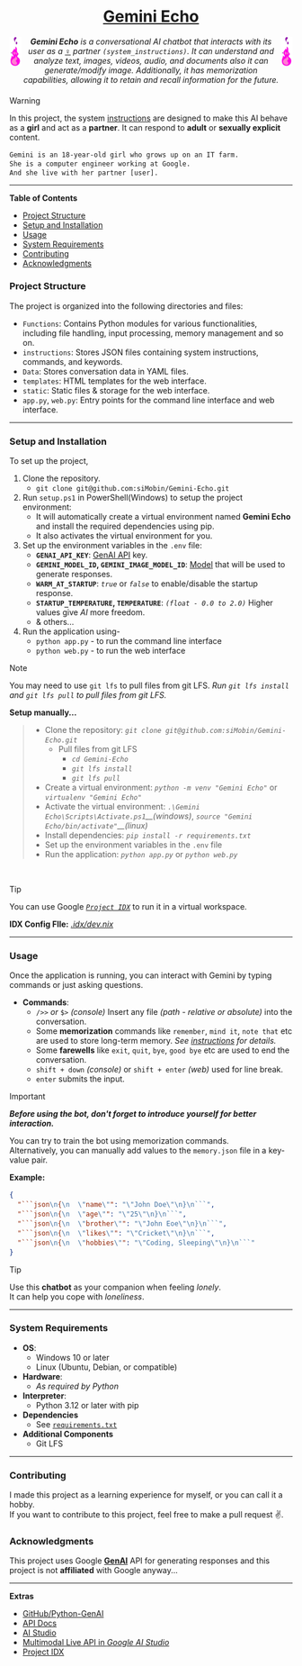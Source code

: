 <!-- ## Gemini Echo -->
<h1  align="center"><a href="https://github.com/siMobin/Gemini-Echo">Gemini Echo</a></h1>
<img src="https://github.com/siMobin/siMobin/raw/main/animated-flame-01.gif" width="21px" align="left"/>
<img src="https://github.com/siMobin/siMobin/raw/main/animated-flame-01.gif" width="21px" align="right"/>
<div style="text-align: center; font-style: italic" align="center" padding="60px">
<b>Gemini Echo</b> is a conversational AI chatbot that interacts with its user as a <a href="#usage">♀</a> partner <code>(system_instructions)</code>. It can understand and analyze text, images, videos, audio, and documents also it can generate/modify image. Additionally, it has memorization capabilities, allowing it to retain and recall information for the future.
</div>

####

> [!WARNING]
> In this project, the system [instructions](instructions/commands.json) are designed to make this AI behave as a **girl** and act as a **partner**. It can respond to **adult** or **sexually explicit** content.
>
> ```text
> Gemini is an 18-year-old girl who grows up on an IT farm.
> She is a computer engineer working at Google.
> And she live with her partner [user].
> ```

---

**Table of Contents**

- [Project Structure](#project-structure)
- [Setup and Installation](#setup-and-installation)
- [Usage](#usage)
- [System Requirements](#system-requirements)
- [Contributing](#contributing)
- [Acknowledgments](#acknowledgments)

### Project Structure

The project is organized into the following directories and files:

- `Functions`: Contains Python modules for various functionalities, including file handling, input processing, memory management and so on.
- `instructions`: Stores JSON files containing system instructions, commands, and keywords.
- `Data`: Stores conversation data in YAML files.
- `templates`: HTML templates for the web interface.
- `static`: Static files & storage for the web interface.
- `app.py`, `web.py`: Entry points for the command line interface and web interface.

---

### Setup and Installation

To set up the project,

1. Clone the repository.
   - `git clone git@github.com:siMobin/Gemini-Echo.git`
2. Run `setup.ps1` in PowerShell(Windows) to setup the project environment:
   - It will automatically create a virtual environment named **Gemini Echo** and install the required dependencies using pip.
   - It also activates the virtual environment for you.
3. Set up the environment variables in the `.env` file:
   - **`GENAI_API_KEY`**: [GenAI API](https://ai.google.dev/gemini-api/docs/quickstart?lang=python) key.
   - **`GEMINI_MODEL_ID`, `GEMINI_IMAGE_MODEL_ID`**: [Model](https://aistudio.google.com/) that will be used to generate responses.
   - **`WARM_AT_STARTUP`**: _`true`_ or _`false`_ to enable/disable the startup response.
   - **`STARTUP_TEMPERATURE`, `TEMPERATURE`**: _`(float - 0.0 to 2.0)`_ Higher values give _AI_ more freedom.
   - & others...
4. Run the application using-
   - `python app.py` - to run the command line interface
   - `python web.py` - to run the web interface

> [!NOTE]
> You may need to use `git lfs` to pull files from git LFS.
> _Run `git lfs install` and `git lfs pull` to pull files from git LFS._

**Setup manually...**

> - Clone the repository: _`git clone git@github.com:siMobin/Gemini-Echo.git`_
>   - Pull files from git LFS
>     - _`cd Gemini-Echo`_
>     - _`git lfs install`_
>     - _`git lfs pull`_
> - Create a virtual environment: _`python -m venv "Gemini Echo"`_ or _`virtualenv "Gemini Echo"`_
> - Activate the virtual environment: _`.\Gemini Echo\Scripts\Activate.ps1`\_\_(windows)_, _`source "Gemini Echo/bin/activate"`\_\_(linux)_
> - Install dependencies: _`pip install -r requirements.txt`_
> - Set up the environment variables in the `.env` file
> - Run the application: _`python app.py`_ or _`python web.py`_

<br>

> [!TIP]
> You can use Google _[`Project IDX`](https://idx.google.com/)_ to run it in a virtual workspace.
>
> **IDX Config FIle:** _[.idx/dev.nix](.idx/dev.nix)_

---

### Usage

Once the application is running, you can interact with Gemini by typing commands or just asking questions.

- **Commands**:
  - `/>>` _or_ `$>` _(console)_ Insert any file _(path - relative or absolute)_ into the conversation.
  - Some **memorization** commands like `remember`, `mind it`, `note that` etc are used to store long-term memory. _See [instructions](instructions/keywords.json) for details._
  - Some **farewells** like `exit`, `quit`, `bye`, `good bye` etc are used to end the conversation.
  - `shift + down` _(console)_ or `shift + enter` _(web)_ used for line break.
  - `enter` submits the input.

> [!IMPORTANT]
>
> **_Before using the bot, don't forget to introduce yourself for better interaction._**
>
> You can try to train the bot using memorization commands.  
> Alternatively, you can manually add values to the `memory.json` file in a key-value pair.
>
> **Example:**
>
> ````json
> {
>   "```json\n{\n  \"name\"": "\"John Doe\"\n}\n```",
>   "```json\n{\n  \"age\"": "\"25\"\n}\n```",
>   "```json\n{\n  \"brother\"": "\"John Eoe\"\n}\n```",
>   "```json\n{\n  \"likes\"": "\"Cricket\"\n}\n```",
>   "```json\n{\n  \"hobbies\"": "\"Coding, Sleeping\"\n}\n```"
> }
> ````

> [!TIP]
> Use this **chatbot** as your companion when feeling _lonely_.  
> It can help you cope with _loneliness_.

---

### System Requirements

- **OS**:
  - Windows 10 or later
  - Linux (Ubuntu, Debian, or compatible)
- **Hardware**:
  - _As required by Python_
- **Interpreter**:
  - Python 3.12 or later with pip
- **Dependencies**
  - See [`requirements.txt`](./requirements.txt)
- **Additional Components**
  - Git LFS

---

### Contributing

I made this project as a learning experience for myself, or you can call it a hobby.  
If you want to contribute to this project, feel free to make a pull request ✌️.

### Acknowledgments

<!-- Google GenAI -->

This project uses Google [**GenAI**](https://ai.google.dev/) API for generating responses and this project is not **affiliated** with Google anyway...

---

**Extras**

- [GitHub/Python-GenAI](https://github.com/googleapis/python-genai)
- [API Docs](https://ai.google.dev/gemini-api/docs/quickstart?lang=python)
- [AI Studio](https://aistudio.google.com/)
- [Multimodal Live API in _Google AI Studio_](https://aistudio.google.com/app/live)
- [Project IDX](https://idx.google.com/)
